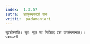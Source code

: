 ```yaml
---
index:  1.3.57
sutra:  ज्ञाश्रुस्मृकद्दशं सनः
vritti:  padamanjari
---
```


	श्रुद्दशोरपौति। श्रुवः सूत्र एव निर्देशाद् द्दश उपसंख्यानात्।।
	पदमञ्जरी
